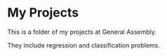 # My Projects
This is a folder of my projects at General Assembly.

They include regression and classification problems.

